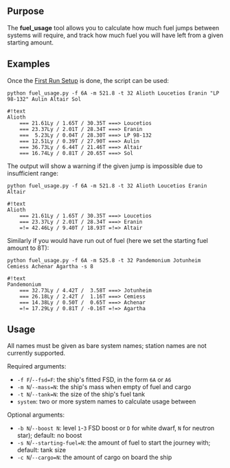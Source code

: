 ## Purpose ##
The **fuel_usage** tool allows you to calculate how much fuel jumps between systems will require, and track how much fuel you will have left from a given starting amount.

## Examples ##
Once the [First Run Setup](firstrun.md) is done, the script can be used:

`python fuel_usage.py -f 6A -m 521.8 -t 32 Alioth Loucetios Eranin "LP 98-132" Aulin Altair Sol`

```
#!text
Alioth
    === 21.61Ly / 1.65T / 30.35T ===> Loucetios
    === 23.37Ly / 2.01T / 28.34T ===> Eranin
    ===  5.23Ly / 0.04T / 28.30T ===> LP 98-132
    === 12.51Ly / 0.39T / 27.90T ===> Aulin
    === 36.73Ly / 6.44T / 21.46T ===> Altair
    === 16.74Ly / 0.81T / 20.65T ===> Sol
```

The output will show a warning if the given jump is impossible due to insufficient range:

`python fuel_usage.py -f 6A -m 521.8 -t 32 Alioth Loucetios Eranin Altair`

```
#!text
Alioth
    === 21.61Ly / 1.65T / 30.35T ===> Loucetios
    === 23.37Ly / 2.01T / 28.34T ===> Eranin
    =!= 42.46Ly / 9.40T / 18.93T =!=> Altair
```

Similarly if you would have run out of fuel (here we set the starting fuel amount to 8T):

`python fuel_usage.py -f 6A -m 525.8 -t 32 Pandemonium Jotunheim Cemiess Achenar Agartha -s 8`

```
#!text
Pandemonium
    === 32.73Ly / 4.42T /  3.58T ===> Jotunheim
    === 26.18Ly / 2.42T /  1.16T ===> Cemiess
    === 14.38Ly / 0.50T /  0.65T ===> Achenar
    =!= 17.29Ly / 0.81T / -0.16T =!=> Agartha
```

## Usage ##
All names must be given as bare system names; station names are not currently supported.

Required arguments:

* `-f F`/`--fsd=F`: the ship's fitted FSD, in the form `6A` or `A6`
* `-m N`/`--mass=N`: the ship's mass when empty of fuel and cargo
* `-t N`/`--tank=N`: the size of the ship's fuel tank
* `system`: two or more system names to calculate usage between

Optional arguments:

* `-b N`/`--boost N`: level `1`-`3` FSD boost or `D` for white dwarf, `N` for neutron star); default: no boost
* `-s N`/`--starting-fuel=N`: the amount of fuel to start the journey with; default: tank size
* `-c N`/`--cargo=N`: the amount of cargo on board the ship
